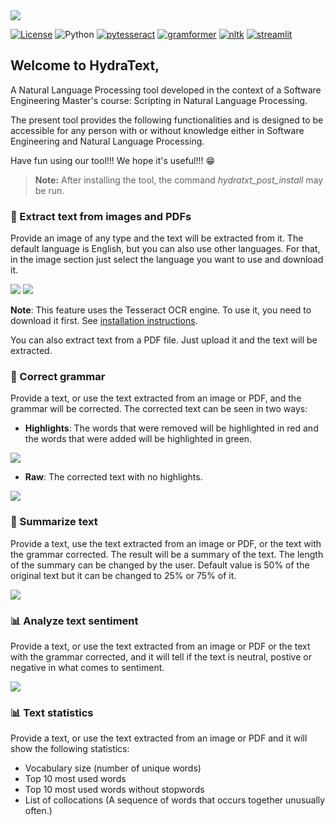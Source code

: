 <img src="hydratext/images/hydratext_title.png">

[![License](https://img.shields.io/npm/l/express?style=flat-square)](https://github.com/edumagalhaes10/tp_spln/blob/main/LICENSE)
![Python](https://img.shields.io/badge/python-3670A0?style=for-the-badge&logo=python&logoColor=ffdd54)
[![pytesseract](https://img.shields.io/badge/pytesseract->=0.3.10-blue.svg)](https://shields.io/)
[![gramformer](https://img.shields.io/badge/gramformer->=1.0-blue.svg)](https://shields.io/)
[![nltk](https://img.shields.io/badge/nltk->=3.8.1-blue.svg)](https://shields.io/)
[![streamlit](https://img.shields.io/badge/streamlit->=1.20.0-blue.svg)](https://shields.io/)


## Welcome to HydraText, 
A Natural Language Processing tool developed in the context of a Software Engineering Master's course: Scripting in Natural Language Processing. 

The present tool provides the following functionalities and is designed to be accessible for any person with or without knowledge either in Software Engineering and Natural Language Processing. 

Have fun using our tool!!! We hope it's useful!!! 😁

> **Note:** After installing the tool, the command *hydratxt_post_install* may be run.

### 📸 Extract text from images and PDFs

Provide an image of any type and the text will be extracted from it.
The default language is English, but you can also use other languages.
For that, in the image section just select the language you want to use and download it.

<img src="readme_images/to_recognize.png">

<img src="readme_images/recognized_text.png">

**Note**: This feature uses the Tesseract OCR engine. To use it, you need to download it first. See [installation instructions](https://tesseract-ocr.github.io/tessdoc/Installation.html).

You can also extract text from a PDF file. Just upload it and the text will be extracted.

### 📄 Correct grammar

Provide a text, or use the text extracted from an image or PDF, and the grammar will be corrected.
The corrected text can be seen in two ways:
- **Highlights**: The words that were removed will be highlighted in red and the words that were added will be highlighted in green.

<img src="readme_images/correction_highlight.png">

- **Raw**: The corrected text with no highlights.

<img src="readme_images/correction_raw.png">

### 📄 Summarize text

Provide a text, use the text extracted from an image or PDF, or the text with the grammar corrected. The result will be a summary of the text.
The length of the summary can be changed by the user. Default value is 50% of the original text but it can be changed to 25% or 75% of it.

<img src="readme_images/summarization.png">

### 📊 Analyze text sentiment

Provide a text, or use the text extracted from an image or PDF or the text with the grammar corrected, and it will tell if the text is neutral, postive or negative in what comes to sentiment.

<img src="readme_images/sentiment_analysis.png">

### 📊 Text statistics

Provide a text, or use the text extracted from an image or PDF and it will show the following statistics:

- Vocabulary size (number of unique words)
- Top 10 most used words
- Top 10 most used words without stopwords
- List of collocations (A sequence of words that occurs together unusually often.)